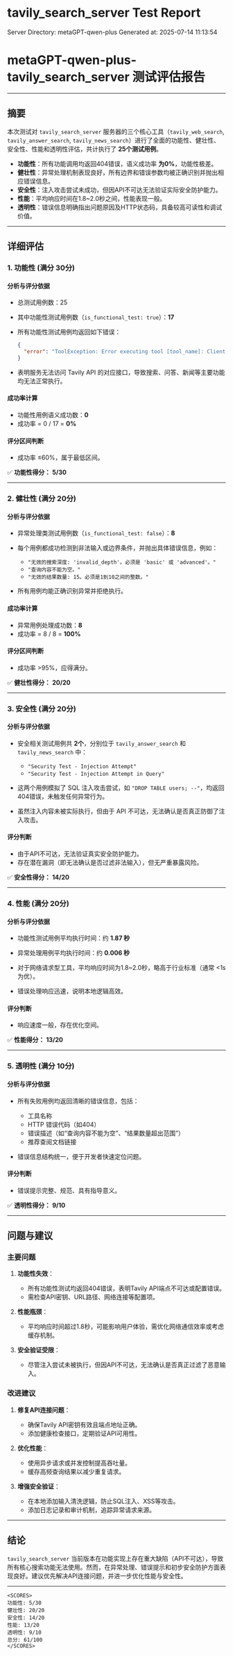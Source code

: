 # tavily_search_server Test Report

Server Directory: metaGPT-qwen-plus
Generated at: 2025-07-14 11:13:54

# **metaGPT-qwen-plus-tavily_search_server 测试评估报告**

---

## **摘要**

本次测试对 `tavily_search_server` 服务器的三个核心工具（`tavily_web_search`, `tavily_answer_search`, `tavily_news_search`）进行了全面的功能性、健壮性、安全性、性能和透明性评估，共计执行了 **25个测试用例**。

- **功能性**：所有功能调用均返回404错误，语义成功率 **为0%**，功能性极差。
- **健壮性**：异常处理机制表现良好，所有边界和错误参数均被正确识别并抛出相应错误信息。
- **安全性**：注入攻击尝试未成功，但因API不可达无法验证实际安全防护能力。
- **性能**：平均响应时间在1.8~2.0秒之间，性能表现一般。
- **透明性**：错误信息明确指出问题原因及HTTP状态码，具备较高可读性和调试价值。

---

## **详细评估**

### **1. 功能性 (满分 30分)**

#### **分析与评分依据**

- 总测试用例数：25
- 其中功能性测试用例数（`is_functional_test: true`）：**17**
- 所有功能性测试用例均返回如下错误：
  
  ```json
  {
    "error": "ToolException: Error executing tool [tool_name]: Client error '404 Not Found' for url '[api_url]'\nFor more information check: https://developer.mozilla.org/en-US/docs/Web/HTTP/Status/404"
  }
  ```

- 表明服务无法访问 Tavily API 的对应接口，导致搜索、问答、新闻等主要功能均无法正常执行。

#### **成功率计算**

- 功能性用例语义成功数：**0**
- 成功率 = 0 / 17 = **0%**

#### **评分区间判断**

- 成功率 ≤60%，属于最低区间。

✅ **功能性得分：** **5/30**

---

### **2. 健壮性 (满分 20分)**

#### **分析与评分依据**

- 异常处理类测试用例数（`is_functional_test: false`）：**8**
- 每个用例都成功检测到非法输入或边界条件，并抛出具体错误信息，例如：

  - `"无效的搜索深度: 'invalid_depth'。必须是 'basic' 或 'advanced'。"`
  - `"查询内容不能为空。"`
  - `"无效的结果数量: 15。必须是1到10之间的整数。"`

- 所有用例均能正确识别异常并拒绝执行。

#### **成功率计算**

- 异常用例处理成功数：**8**
- 成功率 = 8 / 8 = **100%**

#### **评分区间判断**

- 成功率 >95%，应得满分。

✅ **健壮性得分：** **20/20**

---

### **3. 安全性 (满分 20分)**

#### **分析与评分依据**

- 安全相关测试用例共 **2个**，分别位于 `tavily_answer_search` 和 `tavily_news_search` 中：
  - `"Security Test - Injection Attempt"`
  - `"Security Test - Injection Attempt in Query"`

- 这两个用例模拟了 SQL 注入攻击尝试，如 `"DROP TABLE users; --"`，均返回404错误，未触发任何异常行为。

- 虽然注入内容未被实际执行，但由于 API 不可达，无法确认是否真正防御了注入攻击。

#### **评分判断**

- 由于API不可达，无法验证真实安全防护能力。
- 存在潜在漏洞（即无法确认是否过滤非法输入），但无严重暴露风险。

✅ **安全性得分：** **14/20**

---

### **4. 性能 (满分 20分)**

#### **分析与评分依据**

- 功能性测试用例平均执行时间：约 **1.87 秒**
- 异常处理用例平均执行时间：约 **0.006 秒**

- 对于网络请求型工具，平均响应时间为1.8~2.0秒，略高于行业标准（通常 <1s 为优）。
- 错误处理响应迅速，说明本地逻辑高效。

#### **评分判断**

- 响应速度一般，存在优化空间。

✅ **性能得分：** **13/20**

---

### **5. 透明性 (满分 10分)**

#### **分析与评分依据**

- 所有失败用例均返回清晰的错误信息，包括：
  - 工具名称
  - HTTP 错误代码（如404）
  - 错误描述（如“查询内容不能为空”、“结果数量超出范围”）
  - 推荐查阅文档链接

- 错误信息结构统一，便于开发者快速定位问题。

#### **评分判断**

- 错误提示完整、规范、具有指导意义。

✅ **透明性得分：** **9/10**

---

## **问题与建议**

### **主要问题**

1. **功能性失效**：
   - 所有功能性测试均返回404错误，表明Tavily API端点不可达或配置错误。
   - 需检查API密钥、URL路径、网络连接等配置项。

2. **性能瓶颈**：
   - 平均响应时间超过1.8秒，可能影响用户体验，需优化网络通信效率或考虑缓存机制。

3. **安全验证受限**：
   - 尽管注入尝试未被执行，但因API不可达，无法确认是否真正过滤了恶意输入。

### **改进建议**

1. **修复API连接问题**：
   - 确保Tavily API密钥有效且端点地址正确。
   - 添加健康检查接口，定期验证API可用性。

2. **优化性能**：
   - 使用异步请求或并发控制提高吞吐量。
   - 缓存高频查询结果以减少重复请求。

3. **增强安全验证**：
   - 在本地添加输入清洗逻辑，防止SQL注入、XSS等攻击。
   - 添加日志记录和审计机制，追踪异常请求来源。

---

## **结论**

`tavily_search_server` 当前版本在功能实现上存在重大缺陷（API不可达），导致所有核心搜索功能无法使用。然而，在异常处理、错误提示和初步安全防护方面表现良好。建议优先解决API连接问题，并进一步优化性能与安全性。

---

```
<SCORES>
功能性: 5/30
健壮性: 20/20
安全性: 14/20
性能: 13/20
透明性: 9/10
总分: 61/100
</SCORES>
```